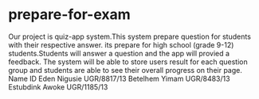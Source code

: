 # prepare-for-exam
Our project is quiz-app system.This system prepare question for students with their respective answer. 
its prepare for high school (grade 9-12) students.Students will answer a question and the app will
provied a feedback. The system will be able to store users result for each question group and students
are able to see their overall progress on their page.
Name                  ID
Eden  Nigusie       UGR/8817/13
Betelhem Yimam      UGR/8483/13
Estubdink Awoke     UGR/1185/13
